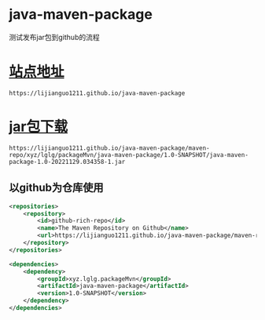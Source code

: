 # java-maven-package
测试发布jar包到github的流程

# [站点地址](https://lijianguo1211.github.io/java-maven-package)

```shell
https://lijianguo1211.github.io/java-maven-package
```

# [jar包下载](https://lijianguo1211.github.io/java-maven-package/maven-repo/xyz/lglg/packageMvn/java-maven-package/1.0-SNAPSHOT/java-maven-package-1.0-20221129.034358-1.jar)

```shell
https://lijianguo1211.github.io/java-maven-package/maven-repo/xyz/lglg/packageMvn/java-maven-package/1.0-SNAPSHOT/java-maven-package-1.0-20221129.034358-1.jar
```

## 以github为仓库使用

```xml
<repositories>
    <repository>
        <id>github-rich-repo</id>
        <name>The Maven Repository on Github</name>
        <url>https://lijianguo1211.github.io/java-maven-package/maven-repo/</url>
    </repository>
</repositories>

<dependencies>
    <dependency>
        <groupId>xyz.lglg.packageMvn</groupId>
        <artifactId>java-maven-package</artifactId>
        <version>1.0-SNAPSHOT</version>
    </dependency>
</dependencies>
```